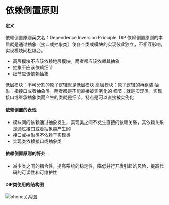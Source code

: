 # 依赖倒置原则


#### 定义
依赖倒置原则英文名：Dependence Inversion Principle, DIP
依赖倒置原则的本质就是通过抽象（接口或抽象类）使各个类或模块的实现彼此独立，不相互影响，实现模块间松耦合。

* 高层模块不应该依赖地层模块，两者都应该依赖其抽象
* 抽象不应该依赖细节
* 细节应该依赖抽象

低层模块：不可分割的原子逻辑就是低层模块
高层模块：原子逻辑的再组装
抽象：指接口或者抽象类，两者都是不能直接被实例化的
细节：就是实现类，实现接口或继承抽象类而产生的类就是细节，特点是可以直接被实例化

#### 依赖倒置的表现
* 模块间的依赖通过抽象发生，实现类之间不发生直接的依赖关系，其依赖关系是通过接口或着抽象类产生的
* 接口或抽象类不依赖于实现类
* 实现类依赖接口或抽象类

#### 依赖倒置原则的好处
* 减少类之间的耦合性，提高系统的稳定性，降低并行开发引起的风险，提高代码的可读性和可维护性


#### DIP类使用的结构图

![phone关系图](DIP关系图.png)

